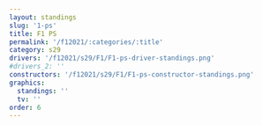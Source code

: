 ```yaml
---
layout: standings
slug: '1-ps'
title: F1 PS
permalink: '/f12021/:categories/:title'
category: s29
drivers: '/f12021/s29/F1/F1-ps-driver-standings.png'
#drivers_2: ''
constructors: '/f12021/s29/F1/F1-ps-constructor-standings.png'
graphics:
  standings: ''
  tv: ''
order: 6
---
```


